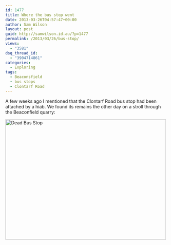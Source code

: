 ```yaml
---
id: 1477
title: Where the bus stop went
date: 2013-03-26T04:57:47+00:00
author: Sam Wilson
layout: post
guid: http://samwilson.id.au/?p=1477
permalink: /2013/03/26/bus-stop/
views:
  - "3581"
dsq_thread_id:
  - "3904714861"
categories:
  - Exploring
tags:
  - Beaconsfield
  - bus stops
  - Clontarf Road
---
```

A few weeks ago I mentioned that the Clontarf Road bus stop had been attached by a hiab. We found its remains the other day on a stroll through the Beaconfield quarry:

[<img src="http://samwilson.id.au/wp-content/uploads/2013/03/2013-03-24_1145-500x375.jpg" alt="Dead Bus Stop" width="500" height="375" class="aligncenter size-medium wp-image-1961" srcset="https://samwilson.id.au/wp-content/uploads/2013/03/2013-03-24_1145-500x375.jpg 500w, https://samwilson.id.au/wp-content/uploads/2013/03/2013-03-24_1145-150x112.jpg 150w, https://samwilson.id.au/wp-content/uploads/2013/03/2013-03-24_1145.jpg 1000w" sizes="(max-width: 500px) 100vw, 500px" />](http://samwilson.id.au/wp-content/uploads/2013/03/2013-03-24_1145.jpg)